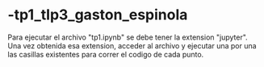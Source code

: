 # -tp1_tlp3_gaston_espinola

Para ejecutar el archivo "tp1.ipynb" se debe tener la extension "jupyter". Una vez obtenida esa extension, acceder al archivo y ejecutar una por una las casillas existentes para correr el codigo de cada punto.
